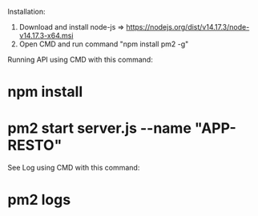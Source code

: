 Installation:

1. Download and install node-js => https://nodejs.org/dist/v14.17.3/node-v14.17.3-x64.msi
2. Open CMD and run command "npm install pm2 -g"

Running API using CMD with this command:

# npm install

# pm2 start server.js --name "APP-RESTO"

See Log using CMD with this command:

# pm2 logs
